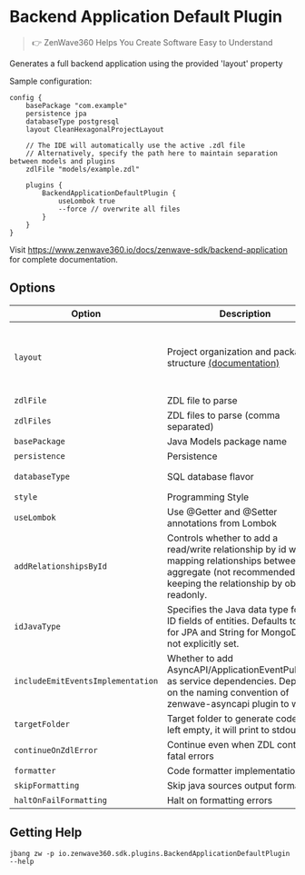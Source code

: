 # Backend Application Default Plugin
> 👉 ZenWave360 Helps You Create Software Easy to Understand

Generates a full backend application using the provided 'layout' property

Sample configuration:

```zdl
config {
    basePackage "com.example"
    persistence jpa
    databaseType postgresql
    layout CleanHexagonalProjectLayout

    // The IDE will automatically use the active .zdl file
    // Alternatively, specify the path here to maintain separation between models and plugins
    zdlFile "models/example.zdl"

    plugins {
        BackendApplicationDefaultPlugin {
            useLombok true
            --force // overwrite all files
        }
    }
}
```

Visit https://www.zenwave360.io/docs/zenwave-sdk/backend-application for complete documentation.



## Options

| **Option**                        | **Description**                                                                                                                                                      | **Type**         | **Default**             | **Values**                                                                                                                                                 |
|-----------------------------------|----------------------------------------------------------------------------------------------------------------------------------------------------------------------|------------------|-------------------------|------------------------------------------------------------------------------------------------------------------------------------------------------------|
| `layout`                          | Project organization and package structure [(documentation)](https://github.com/zenwave360/zenwave-sdk/tree/main/plugins/backend-application-default#project-layout) | ProjectLayout    | DefaultProjectLayout    | DefaultProjectLayout, CleanHexagonalProjectLayout, LayeredProjectLayout, SimpleDomainProjectLayout, HexagonalProjectLayout, CleanArchitectureProjectLayout |        
| `zdlFile`                         | ZDL file to parse                                                                                                                                                    | String           |                         |                                                                                                                                                            |
| `zdlFiles`                        | ZDL files to parse (comma separated)                                                                                                                                 | List             |                         |                                                                                                                                                            |
| `basePackage`                     | Java Models package name                                                                                                                                             | String           | io.example.domain.model |                                                                                                                                                            |
| `persistence`                     | Persistence                                                                                                                                                          | PersistenceType  | mongodb                 | mongodb, jpa                                                                                                                                               |
| `databaseType`                    | SQL database flavor                                                                                                                                                  | DatabaseType     | postgresql              | generic, postgresql, mysql, mariadb, oracle                                                                                                                |
| `style`                           | Programming Style                                                                                                                                                    | ProgrammingStyle | imperative              | imperative, reactive                                                                                                                                       |
| `useLombok`                       | Use @Getter and @Setter annotations from Lombok                                                                                                                      | boolean          | false                   |                                                                                                                                                            |
| `addRelationshipsById`            | Controls whether to add a read/write relationship by id when mapping relationships between aggregate (not recommended) keeping the relationship by object readonly.  | boolean          | false                   |                                                                                                                                                            |
| `idJavaType`                      | Specifies the Java data type for the ID fields of entities. Defaults to Long for JPA and String for MongoDB if not explicitly set.                                   | String           |                         |                                                                                                                                                            |
| `includeEmitEventsImplementation` | Whether to add AsyncAPI/ApplicationEventPublisher as service dependencies. Depends on the naming convention of zenwave-asyncapi plugin to work.                      | boolean          | true                    |                                                                                                                                                            |
| `targetFolder`                    | Target folder to generate code to. If left empty, it will print to stdout.                                                                                           | File             |                         |                                                                                                                                                            |
| `continueOnZdlError`              | Continue even when ZDL contains fatal errors                                                                                                                         | boolean          | true                    |                                                                                                                                                            |
| `formatter`                       | Code formatter implementation                                                                                                                                        | Formatters       | palantir                | palantir, spring, google                                                                                                                                   |
| `skipFormatting`                  | Skip java sources output formatting                                                                                                                                  | boolean          | false                   |                                                                                                                                                            |
| `haltOnFailFormatting`            | Halt on formatting errors                                                                                                                                            | boolean          | true                    |                                                                                                                                                            |

## Getting Help

```shell
jbang zw -p io.zenwave360.sdk.plugins.BackendApplicationDefaultPlugin --help
```

